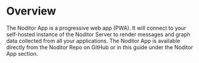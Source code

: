 #  Overview

The Noditor App is a progressive web app (PWA). It will connect to your self-hosted instance of the Noditor Server to render messages and graph data collected from all your applications. The Noditor App is available directly from the Noditor Repo on GitHub or in this guide under the Noditor App section.

